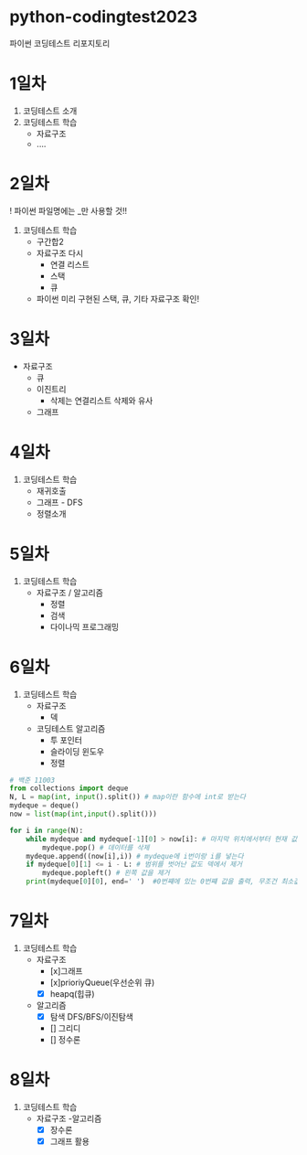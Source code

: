 # python-codingtest2023
파이썬 코딩테스트 리포지토리



# 1일차
1. 코딩테스트 소개
2. 코딩테스트 학습
    - 자료구조
    - ....


# 2일차
! 파이썬 파일명에는 _만 사용할 것!!
1. 코딩테스트 학습
    - 구간합2
    - 자료구조 다시
        - 연결 리스트
        - 스택
        - 큐
    - 파이썬 미리 구현된 스택, 큐, 기타 자료구조 확인!

# 3일차
- 자료구조
    - 큐
    - 이진트리
        - 삭제는 연결리스트 삭제와 유사
    - 그래프


# 4일차
1. 코딩테스트 학습
    - 재귀호출
    - 그래프 - DFS
    - 정렬소개

# 5일차
1. 코딩테스트 학습
    - 자료구조 / 알고리즘
        - 정렬
        - 검색
        - 다이나믹 프로그래밍

# 6일차
1. 코딩테스트 학습
    - 자료구조
        - 덱
    - 코딩테스트 알고리즘
        - 투 포인터
        - 슬라이딩 윈도우
        - 정렬
```python
# 백준 11003
from collections import deque
N, L = map(int, input().split()) # map이란 함수에 int로 받는다
mydeque = deque()
now = list(map(int,input().split()))

for i in range(N):
    while mydeque and mydeque[-1][0] > now[i]: # 마지막 위치에서부터 현재 값보다 큰 값은 덱에서 제거  
        mydeque.pop() # 데이터를 삭제
    mydeque.append((now[i],i)) # mydeque에 i번이랑 i를 넣는다
    if mydeque[0][1] <= i - L: # 범위를 벗어난 값도 덱에서 제거
        mydeque.popleft() # 왼쪽 값을 제거
    print(mydeque[0][0], end=' ')  #0번쨰에 있는 0번쨰 값을 출력, 무조건 최소값(min과 동일)
```

# 7일차
1. 코딩테스트 학습
    - 자료구조
        - [x]그래프
        - [x]prioriyQueue(우선순위 큐)
        - [x] heapq(힙큐)
    - 알고리즘
        - [x] 탐색 DFS/BFS/이진탐색
        - [] 그리디
        - [] 정수론

# 8일차
1. 코딩테스트 학습
    - 자료구조
    -알고리즘
        - [x] 장수론
        - [x] 그래프 활용